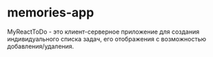 # memories-app

MyReactToDo - это клиент-серверное приложение для создания индивидуального списка задач, его отображения с возможностью добавления/удаления.
